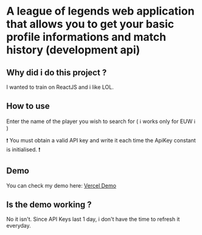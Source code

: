 # A league of legends web application that allows you to get your basic profile informations and match history (development api)

 ## Why did i do this project ?

 I wanted to train on ReactJS and i like LOL.
 
 ## How to use

 Enter the name of the player you wish to search for ( :information_source: works only for EUW :information_source: )

 :heavy_exclamation_mark: You must obtain a valid API key and write it each time the ApiKey constant is initialised. :heavy_exclamation_mark:

 ## Demo

 You can check my demo here: [Vercel Demo](https://league-search-lemon.vercel.app)

 ## Is the demo working ?

 No it isn't. Since API Keys last 1 day, i don't have the time to refresh it everyday.
